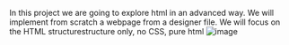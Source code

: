 In this project we are going to explore html in an advanced way. We will implement from scratch a webpage from a designer file. 
We will focus on the HTML structurestructure only, no CSS, pure html
![image](https://user-images.githubusercontent.com/109512001/214627018-ee49f122-b38b-4f16-8257-9d6a9dd16336.png)
